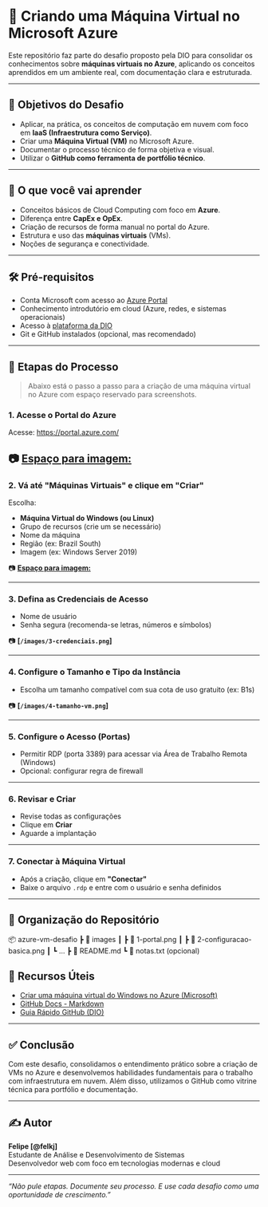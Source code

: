 # 🚀 Criando uma Máquina Virtual no Microsoft Azure

Este repositório faz parte do desafio proposto pela DIO para consolidar os conhecimentos sobre **máquinas virtuais no Azure**, aplicando os conceitos aprendidos em um ambiente real, com documentação clara e estruturada.

---

## 🎯 Objetivos do Desafio

- Aplicar, na prática, os conceitos de computação em nuvem com foco em **IaaS (Infraestrutura como Serviço)**.
- Criar uma **Máquina Virtual (VM)** no Microsoft Azure.
- Documentar o processo técnico de forma objetiva e visual.
- Utilizar o **GitHub como ferramenta de portfólio técnico**.

---

## 🧠 O que você vai aprender

- Conceitos básicos de Cloud Computing com foco em **Azure**.
- Diferença entre **CapEx e OpEx**.
- Criação de recursos de forma manual no portal do Azure.
- Estrutura e uso das **máquinas virtuais** (VMs).
- Noções de segurança e conectividade.

---

## 🛠️ Pré-requisitos

- Conta Microsoft com acesso ao [Azure Portal](https://portal.azure.com/)
- Conhecimento introdutório em cloud (Azure, redes, e sistemas operacionais)
- Acesso à [plataforma da DIO](https://web.dio.me/)
- Git e GitHub instalados (opcional, mas recomendado)

---

## 🧾 Etapas do Processo

> Abaixo está o passo a passo para a criação de uma máquina virtual no Azure com espaço reservado para screenshots.

### 1. Acesse o Portal do Azure

Acesse: https://portal.azure.com/

📷 **[Espaço para imagem:](`/images/1-portal.png`)**
---

### 2. Vá até **"Máquinas Virtuais"** e clique em **"Criar"**

Escolha:  
- **Máquina Virtual do Windows (ou Linux)**  
- Grupo de recursos (crie um se necessário)  
- Nome da máquina  
- Região (ex: Brazil South)  
- Imagem (ex: Windows Server 2019)

📷 **[Espaço para imagem:](`/images/2-configuracao-basica.png`)**

---

### 3. Defina as Credenciais de Acesso

- Nome de usuário
- Senha segura (recomenda-se letras, números e símbolos)

📷 **[`/images/3-credenciais.png`]**

---

### 4. Configure o Tamanho e Tipo da Instância

- Escolha um tamanho compatível com sua cota de uso gratuito (ex: B1s)

📷 **[`/images/4-tamanho-vm.png`]**

---

### 5. Configure o Acesso (Portas)

- Permitir RDP (porta 3389) para acessar via Área de Trabalho Remota (Windows)
- Opcional: configurar regra de firewall

---

### 6. Revisar e Criar

- Revise todas as configurações
- Clique em **Criar**
- Aguarde a implantação

---

### 7. Conectar à Máquina Virtual

- Após a criação, clique em **"Conectar"**
- Baixe o arquivo `.rdp` e entre com o usuário e senha definidos


---

## 📁 Organização do Repositório
📦 azure-vm-desafio
┣ 📂 images
┃ ┣ 📜 1-portal.png
┃ ┣ 📜 2-configuracao-basica.png
┃ ┗ ...
┣ 📜 README.md
┗ 📜 notas.txt (opcional)

## 🔗 Recursos Úteis

- [Criar uma máquina virtual do Windows no Azure (Microsoft)](https://learn.microsoft.com/pt-br/azure/virtual-machines/windows/quick-create-portal)
- [GitHub Docs - Markdown](https://docs.github.com/pt/get-started/writing-on-github)
- [Guia Rápido GitHub (DIO)](https://github.com/digitalinnovationone/github-quickstart)

---

## ✅ Conclusão

Com este desafio, consolidamos o entendimento prático sobre a criação de VMs no Azure e desenvolvemos habilidades fundamentais para o trabalho com infraestrutura em nuvem. Além disso, utilizamos o GitHub como vitrine técnica para portfólio e documentação.

---

## ✍️ Autor

**Felipe [@felkj]**  
Estudante de Análise e Desenvolvimento de Sistemas  
Desenvolvedor web com foco em tecnologias modernas e cloud

---

*“Não pule etapas. Documente seu processo. E use cada desafio como uma oportunidade de crescimento.”*

